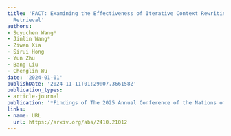 ```yaml
---
title: 'FACT: Examining the Effectiveness of Iterative Context Rewriting for Multi-fact
  Retrieval'
authors:
- Suyuchen Wang*
- Jinlin Wang*
- Ziwen Xia
- Sirui Hong
- Yun Zhu
- Bang Liu
- Chenglin Wu
date: '2024-01-01'
publishDate: '2024-11-11T01:29:07.366158Z'
publication_types:
- article-journal
publication: '*Findings of The 2025 Annual Conference of the Nations of the Americas Chapter of the ACL (NAACL 2025 Findings)*'
links:
- name: URL
  url: https://arxiv.org/abs/2410.21012
---
```

